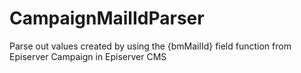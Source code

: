 # CampaignMailIdParser
Parse out values created by using the {bmMailId} field function from Episerver Campaign in Episerver CMS
